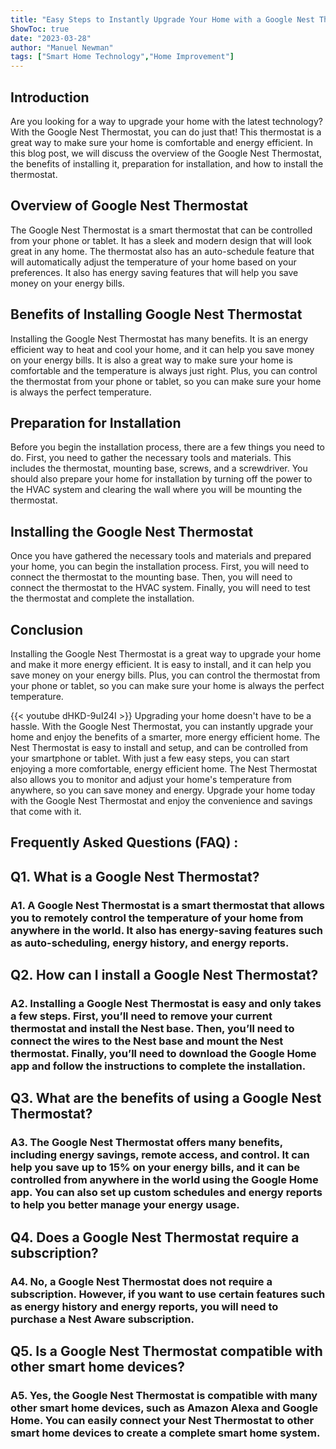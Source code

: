 ```yaml
---
title: "Easy Steps to Instantly Upgrade Your Home with a Google Nest Thermostat!"
ShowToc: true 
date: "2023-03-28"
author: "Manuel Newman" 
tags: ["Smart Home Technology","Home Improvement"]
---
```

## Introduction

Are you looking for a way to upgrade your home with the latest technology? With the Google Nest Thermostat, you can do just that! This thermostat is a great way to make sure your home is comfortable and energy efficient. In this blog post, we will discuss the overview of the Google Nest Thermostat, the benefits of installing it, preparation for installation, and how to install the thermostat. 

## Overview of Google Nest Thermostat

The Google Nest Thermostat is a smart thermostat that can be controlled from your phone or tablet. It has a sleek and modern design that will look great in any home. The thermostat also has an auto-schedule feature that will automatically adjust the temperature of your home based on your preferences. It also has energy saving features that will help you save money on your energy bills. 

## Benefits of Installing Google Nest Thermostat

Installing the Google Nest Thermostat has many benefits. It is an energy efficient way to heat and cool your home, and it can help you save money on your energy bills. It is also a great way to make sure your home is comfortable and the temperature is always just right. Plus, you can control the thermostat from your phone or tablet, so you can make sure your home is always the perfect temperature. 

## Preparation for Installation

Before you begin the installation process, there are a few things you need to do. First, you need to gather the necessary tools and materials. This includes the thermostat, mounting base, screws, and a screwdriver. You should also prepare your home for installation by turning off the power to the HVAC system and clearing the wall where you will be mounting the thermostat. 

## Installing the Google Nest Thermostat

Once you have gathered the necessary tools and materials and prepared your home, you can begin the installation process. First, you will need to connect the thermostat to the mounting base. Then, you will need to connect the thermostat to the HVAC system. Finally, you will need to test the thermostat and complete the installation. 

## Conclusion

Installing the Google Nest Thermostat is a great way to upgrade your home and make it more energy efficient. It is easy to install, and it can help you save money on your energy bills. Plus, you can control the thermostat from your phone or tablet, so you can make sure your home is always the perfect temperature.

{{< youtube dHKD-9uI24I >}} 
Upgrading your home doesn't have to be a hassle. With the Google Nest Thermostat, you can instantly upgrade your home and enjoy the benefits of a smarter, more energy efficient home. The Nest Thermostat is easy to install and setup, and can be controlled from your smartphone or tablet. With just a few easy steps, you can start enjoying a more comfortable, energy efficient home. The Nest Thermostat also allows you to monitor and adjust your home's temperature from anywhere, so you can save money and energy. Upgrade your home today with the Google Nest Thermostat and enjoy the convenience and savings that come with it.

## Frequently Asked Questions (FAQ) :
<h2>Q1. What is a Google Nest Thermostat?</h2>

<h3>A1. A Google Nest Thermostat is a smart thermostat that allows you to remotely control the temperature of your home from anywhere in the world. It also has energy-saving features such as auto-scheduling, energy history, and energy reports.</h3>

<h2>Q2. How can I install a Google Nest Thermostat?</h2>

<h3>A2. Installing a Google Nest Thermostat is easy and only takes a few steps. First, you’ll need to remove your current thermostat and install the Nest base. Then, you’ll need to connect the wires to the Nest base and mount the Nest thermostat. Finally, you’ll need to download the Google Home app and follow the instructions to complete the installation.</h3>

<h2>Q3. What are the benefits of using a Google Nest Thermostat?</h2>

<h3>A3. The Google Nest Thermostat offers many benefits, including energy savings, remote access, and control. It can help you save up to 15% on your energy bills, and it can be controlled from anywhere in the world using the Google Home app. You can also set up custom schedules and energy reports to help you better manage your energy usage.</h3>

<h2>Q4. Does a Google Nest Thermostat require a subscription?</h2>

<h3>A4. No, a Google Nest Thermostat does not require a subscription. However, if you want to use certain features such as energy history and energy reports, you will need to purchase a Nest Aware subscription.</h3>

<h2>Q5. Is a Google Nest Thermostat compatible with other smart home devices?</h2>

<h3>A5. Yes, the Google Nest Thermostat is compatible with many other smart home devices, such as Amazon Alexa and Google Home. You can easily connect your Nest Thermostat to other smart home devices to create a complete smart home system.</h3>






